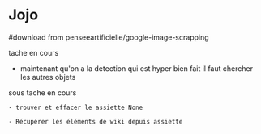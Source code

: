 # Jojo

#download from penseeartificielle/google-image-scrapping

tache en cours

   -  maintenant qu'on a la detection qui est hyper bien fait il faut chercher les autres objets
    
sous tache en cours

    - trouver et effacer le assiette None 

    - Récupérer les éléments de wiki depuis assiette
 

      

      




